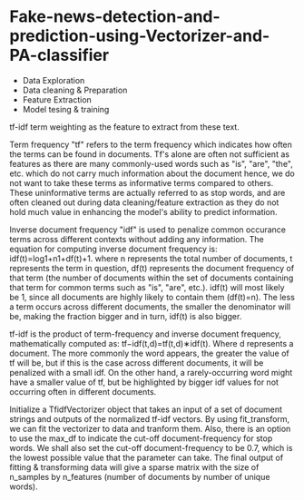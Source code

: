 # Fake-news-detection-and-prediction-using-Vectorizer-and-PA-classifier

- Data Exploration
- Data cleaning & Preparation
- Feature Extraction
- Model tesing & training

tf-idf term weighting as the feature to extract from these text.

Term frequency "tf" refers to the term frequency which indicates how often the terms can be found in documents. Tf's alone are often not sufficient as features as there are many commonly-used words such as "is", "are", "the", etc. which do not carry much information about the document hence, we do not want to take these terms as informative terms compared to others. These uninformative terms are actually referred to as stop words, and are often cleaned out during data cleaning/feature extraction as they do not hold much value in enhancing the model's ability to predict information.

Inverse document frequency "idf" is used to penalize common occurance terms across different contexts without adding any information. The equation for computing inverse document frequency is: idf(t)=log1+n1+df(t)+1. where n represents the total number of documents, t represents the term in question, df(t) represents the document frequency of that term (the number of documents within the set of documents containing that term for common terms such as "is", "are", etc.). idf(t) will most likely be 1, since all documents are highly likely to contain them (df(t)=n). The less a term occurs across different documents, the smaller the denominator will be, making the fraction bigger and in turn, idf(t) is also bigger.

tf-idf is the product of term-frequency and inverse document frequency, mathematically computed as: tf−idf(t,d)=tf(t,d)∗idf(t). Where d represents a document. The more commonly the word appears, the greater the value of tf will be, but if this is the case across different documents, it will be penalized with a small idf. On the other hand, a rarely-occurring word might have a smaller value of tf, but be highlighted by bigger idf values for not occurring often in different documents.

Initialize a TfidfVectorizer object that takes an input of a set of document strings and outputs of the normalized tf-idf vectors. By using fit_transform, we can fit the vectorizer to data and tranform them. Also, there is an option to use the max_df to indicate the cut-off document-frequency for stop words. We shall also set the cut-off document-frequency to be 0.7, which is the lowest possible value that the parameter can take. The final output of fitting & transforming data will give a sparse matrix with the size of n_samples by n_features (number of documents by number of unique words).
